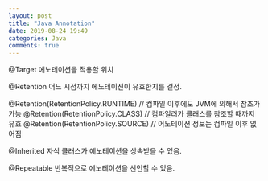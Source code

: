 ```yaml
---
layout: post
title: "Java Annotation"
date: 2019-08-24 19:49
categories: Java
comments: true
---
```


@Target
에노테이션을 적용할 위치

@Retention
어느 시점까지 에노테이션이 유효한지를 결정.

@Retention(RetentionPolicy.RUNTIME) // 컴파일 이후에도 JVM에 의해서 참조가 가능
@Retention(RetentionPolicy.CLASS) // 컴파일러가 클래스를 참조할 때까지 유효
@Retention(RetentionPolicy.SOURCE) // 어노테이션 정보는 컴파일 이후 없어짐


@Inherited
자식 클래스가 에노테이션을 상속받을 수 있음.

@Repeatable
반복적으로 에노테이션을 선언할 수 있음.